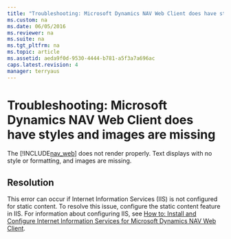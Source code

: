 ```yaml
---
title: "Troubleshooting: Microsoft Dynamics NAV Web Client does have styles and images are missing"
ms.custom: na
ms.date: 06/05/2016
ms.reviewer: na
ms.suite: na
ms.tgt_pltfrm: na
ms.topic: article
ms.assetid: aeda9f0d-9530-4444-b781-a5f3a7a696ac
caps.latest.revision: 4
manager: terryaus
---
```

# Troubleshooting: Microsoft Dynamics NAV Web Client does have styles and images are missing
The [!INCLUDE[nav_web](../dynamics-nav/includes/nav_web_md.md)] does not render properly. Text displays with no style or formatting, and images are missing.  
  
## Resolution  
 This error can occur if Internet Information Services \(IIS\) is not configured for static content. To resolve this issue, configure the static content feature in IIS. For information about configuring IIS, see [How to: Install and Configure Internet Information Services for Microsoft Dynamics NAV Web Client](../Topic/How%20to:%20Install%20and%20Configure%20Internet%20Information%20Services%20for%20Microsoft%20Dynamics%20NAV%20Web%20Client.md).